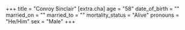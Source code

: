 +++
title = "Conroy Sinclair"
[extra.cha]
age = "58"
date_of_birth = ""
married_on = ""
married_to = ""
mortality_status = "Alive"
pronouns = "He/Him"
sex = "Male"
+++

